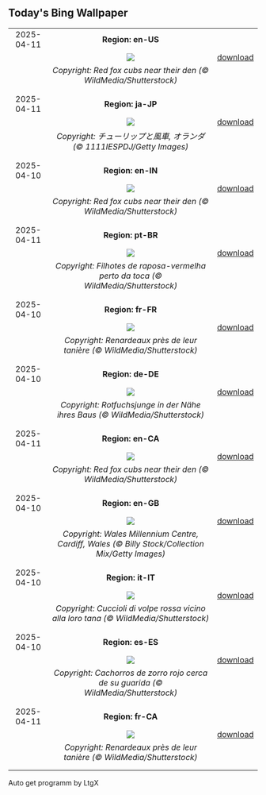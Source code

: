 ## Today's Bing Wallpaper
|      |      |      |
| :----: | :----: | :----: |
|2025-04-11|**Region: en-US**||
||![](https://www.bing.com/th?id=OHR.LittleFoxes_EN-US8078019606_UHD.jpg&pid=hp&w=1152&h=648&rs=1&c=4)| [download](https://www.bing.com/th?id=OHR.LittleFoxes_EN-US8078019606_UHD.jpg)|
||*Copyright: Red fox cubs near their den (© WildMedia/Shutterstock)*
||
|||
|2025-04-11|**Region: ja-JP**||
||![](https://www.bing.com/th?id=OHR.TulipsWindmill_JA-JP4212176711_UHD.jpg&pid=hp&w=1152&h=648&rs=1&c=4)| [download](https://www.bing.com/th?id=OHR.TulipsWindmill_JA-JP4212176711_UHD.jpg)|
||*Copyright: チューリップと風車, オランダ (© 1111IESPDJ/Getty Images)*
||
|||
|2025-04-10|**Region: en-IN**||
||![](https://www.bing.com/th?id=OHR.LittleFoxes_EN-IN0436750405_UHD.jpg&pid=hp&w=1152&h=648&rs=1&c=4)| [download](https://www.bing.com/th?id=OHR.LittleFoxes_EN-IN0436750405_UHD.jpg)|
||*Copyright: Red fox cubs near their den (© WildMedia/Shutterstock)*
||
|||
|2025-04-11|**Region: pt-BR**||
||![](https://www.bing.com/th?id=OHR.LittleFoxes_PT-BR1339249223_UHD.jpg&pid=hp&w=1152&h=648&rs=1&c=4)| [download](https://www.bing.com/th?id=OHR.LittleFoxes_PT-BR1339249223_UHD.jpg)|
||*Copyright: Filhotes de raposa-vermelha perto da toca (© WildMedia/Shutterstock)*
||
|||
|2025-04-10|**Region: fr-FR**||
||![](https://www.bing.com/th?id=OHR.LittleFoxes_FR-FR7823312506_UHD.jpg&pid=hp&w=1152&h=648&rs=1&c=4)| [download](https://www.bing.com/th?id=OHR.LittleFoxes_FR-FR7823312506_UHD.jpg)|
||*Copyright: Renardeaux près de leur tanière (© WildMedia/Shutterstock)*
||
|||
|2025-04-10|**Region: de-DE**||
||![](https://www.bing.com/th?id=OHR.LittleFoxes_DE-DE1578546136_UHD.jpg&pid=hp&w=1152&h=648&rs=1&c=4)| [download](https://www.bing.com/th?id=OHR.LittleFoxes_DE-DE1578546136_UHD.jpg)|
||*Copyright: Rotfuchsjunge in der Nähe ihres Baus (© WildMedia/Shutterstock)*
||
|||
|2025-04-11|**Region: en-CA**||
||![](https://www.bing.com/th?id=OHR.LittleFoxes_EN-CA7621816152_UHD.jpg&pid=hp&w=1152&h=648&rs=1&c=4)| [download](https://www.bing.com/th?id=OHR.LittleFoxes_EN-CA7621816152_UHD.jpg)|
||*Copyright: Red fox cubs near their den (© WildMedia/Shutterstock)*
||
|||
|2025-04-10|**Region: en-GB**||
||![](https://www.bing.com/th?id=OHR.MillenniumCentre2025_EN-GB4834695501_UHD.jpg&pid=hp&w=1152&h=648&rs=1&c=4)| [download](https://www.bing.com/th?id=OHR.MillenniumCentre2025_EN-GB4834695501_UHD.jpg)|
||*Copyright: Wales Millennium Centre, Cardiff, Wales (© Billy Stock/Collection Mix/Getty Images)*
||
|||
|2025-04-10|**Region: it-IT**||
||![](https://www.bing.com/th?id=OHR.LittleFoxes_IT-IT0375371643_UHD.jpg&pid=hp&w=1152&h=648&rs=1&c=4)| [download](https://www.bing.com/th?id=OHR.LittleFoxes_IT-IT0375371643_UHD.jpg)|
||*Copyright: Cuccioli di volpe rossa vicino alla loro tana (© WildMedia/Shutterstock)*
||
|||
|2025-04-10|**Region: es-ES**||
||![](https://www.bing.com/th?id=OHR.LittleFoxes_ES-ES9657822321_UHD.jpg&pid=hp&w=1152&h=648&rs=1&c=4)| [download](https://www.bing.com/th?id=OHR.LittleFoxes_ES-ES9657822321_UHD.jpg)|
||*Copyright: Cachorros de zorro rojo cerca de su guarida (© WildMedia/Shutterstock)*
||
|||
|2025-04-11|**Region: fr-CA**||
||![](https://www.bing.com/th?id=OHR.LittleFoxes_FR-CA7956538809_UHD.jpg&pid=hp&w=1152&h=648&rs=1&c=4)| [download](https://www.bing.com/th?id=OHR.LittleFoxes_FR-CA7956538809_UHD.jpg)|
||*Copyright: Renardeaux près de leur tanière (© WildMedia/Shutterstock)*
||
|||

Auto get programm by LtgX
